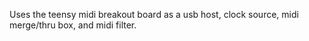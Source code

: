 Uses the teensy midi breakout board as a usb host, clock source, midi merge/thru box, and midi filter.
